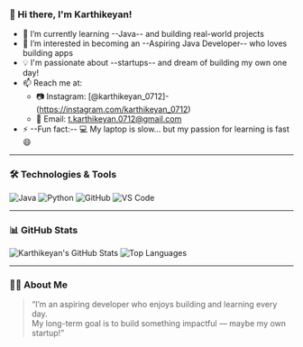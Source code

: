 ### 👋 Hi there, I'm Karthikeyan!

- 🌱 I’m currently learning --Java-- and building real-world projects  
- 👀 I’m interested in becoming an --Aspiring Java Developer-- who loves building apps  
- 💡 I'm passionate about --startups-- and dream of building my own one day!  
- 📫 Reach me at:  
  - 📷 Instagram: [@karthikeyan_0712]-(https://instagram.com/karthikeyan_0712)  
  - 📧 Email: t.karthikeyan.0712@gmail.com  
- ⚡ --Fun fact:-- 💻 My laptop is slow… but my passion for learning is fast 😄

---

### 🛠️ Technologies & Tools
![Java](https://img.shields.io/badge/Java-ED8B00?style=for-the-badge&logo=java&logoColor=white)
![Python](https://img.shields.io/badge/Python-3776AB?style=for-the-badge&logo=python&logoColor=white)
![GitHub](https://img.shields.io/badge/GitHub-181717?style=for-the-badge&logo=github&logoColor=white)
![VS Code](https://img.shields.io/badge/VS_Code-007ACC?style=for-the-badge&logo=visual-studio-code&logoColor=white)

---

### 📊 GitHub Stats
![Karthikeyan's GitHub Stats](https://github-readme-stats.vercel.app/api?username=karthikeyan-T12&show_icons=true&theme=radical)
![Top Languages](https://github-readme-stats.vercel.app/api/top-langs/?username=karthikeyan-T12&layout=compact&theme=radical)

---

### 🙋‍♂️ About Me
> “I’m an aspiring developer who enjoys building and learning every day.  
> My long-term goal is to build something impactful — maybe my own startup!”


